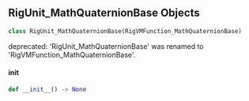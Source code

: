 ## RigUnit_MathQuaternionBase Objects

```python
class RigUnit_MathQuaternionBase(RigVMFunction_MathQuaternionBase)
```

deprecated: 'RigUnit_MathQuaternionBase' was renamed to 'RigVMFunction_MathQuaternionBase'.

<a id="unreal.RigUnit_MathQuaternionBase.__init__"></a>

#### __init__

```python
def __init__() -> None
```

<a id="unreal.RigVMFunction_MathQuaternionUnaryOp"></a>